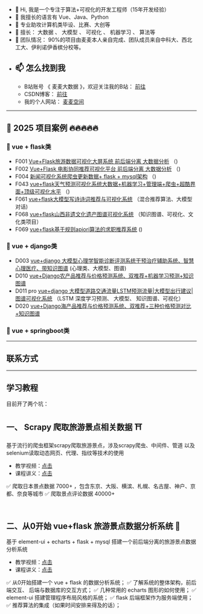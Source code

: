 
- 👋 Hi, 我是一个专注于算法+可视化的开发工程师（15年开发经验）
- 👀 我擅长的语言有  Vue、Java、Python
- 🌱 专业助攻计算机类毕设、比赛、大创等
- 🌱 擅长： 大数据 、 大模型 、 可视化 、 机器学习 、 算法等
- 🌱 团队情况： 90%的项目由麦麦本人亲自完成、团队成员来自中科大、西北工大、伊利诺伊香槟分校等。 
- 📫 怎么找到我
  - 
  - B站账号 《 麦麦大数据 》，欢迎关注我的B站： [前往](https://space.bilibili.com/1583208775)
  - CSDN博客：  [前往](https://blog.csdn.net/roccreed?type=blog)
  - 我的个人网站： [麦麦空间](http://www.coderobot.top)
---
## 🍇 2025 项目案例  🔥🔥🔥🔥🔥
### 🍑 vue + flask类
- F001 [Vue+Flask旅游数据可视化大屏系统 前后端分离 大数据分析]() （)
- F002 [Vue+Flask 电影协同推荐可视化平台 前后端分离 大数据分析]() （)
- F004 [ 新闻可视化系统爬虫更新数据+ flask + mysql架构]() （)
- F043 [vue+flask天气预测可视化系统大数据+机器学习+管理端+爬虫+超酷界面+顶级可视化水平]() （)
- F061 [vue+flask大模型写诗诗词推荐与可视化系统](https://github.com/redcomet88/f061_poet) （混合推荐算法、大模型对话)
- F068 [vue+flask山西非遗文化遗产图谱可视化系统](https://www.bilibili.com/video/BV1LitbzbEpd) （知识图谱、可视化、文化类项目）
- F069 [vue+flask基于规则apiori算法的求职推荐系统]() ()
  
### 🍈 vue + django类
- D003 [vue+django 大模型心理学智能诊断评测系统干预治疗辅助系统、智慧心理医疗、带知识图谱]() (心理类、大模型、图谱)
- D010 [vue+Django农产品推荐与价格预测系统、双推荐+机器学习预测+知识图谱]()
- D011 pro [vue+django 大模型道路交通流量LSTM预测流量|大模型出行建议|图谱可视化系统](https://www.bilibili.com/video/BV1txMmzJEtm) （LSTM 深度学习预测、 大模型、 知识图谱、可视化）
- D020 [vue+Django海产品推荐与价格预测系统、双推荐+三种价格预测对比+知识图谱]()

### 🍉 vue + springboot类
---
## 联系方式


--- 
## 学习教程
目前开了两个坑：

## 一、 Scrapy 爬取旅游景点相关数据 ⛩
基于流行的爬虫框架scrapy爬取旅游景点，涉及scrapy爬虫、中间件、管道
以及selenium读取动态网页、代理、指纹等技术的使用
- 教学视频：[点击](https://www.bilibili.com/video/BV1Vx4y147wQ)
- 课程讲义：[点击](https://blog.csdn.net/roccreed/article/details/140680833)

✅ 爬取日本景点数据 7000+ ，包含东京、大阪、横滨、札幌、名古屋、神户、京都、奈良等城市
✅ 爬取景点评论数据 40000+

<br/>

## 二、从0开始 vue+flask 旅游景点数据分析系统 🏯
基于 element-ui + echarts + flask + mysql 搭建一个前后端分离的旅游景点数据分析系统
- 教学视频：[点击](https://www.bilibili.com/video/BV1gTveeZEbz)
- 课程讲义：[点击](https://blog.csdn.net/roccreed/article/details/140734085)

✅  从0开始搭建一个  vue + flask 的数据分析系统；
✅  了解系统的整体架构，前后端交互、 后端与数据库的交互方式；
✅  几种常用的 echarts 图形的如何使用；
✅  element-ui 搭建管理程序布局风格的系统；
✅  flask 后端框架作为服务端使用；
✅   推荐算法的集成（如果时间安排来得及的话）；


